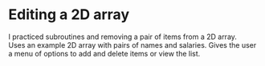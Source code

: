 # Editing a 2D array
I practiced subroutines and removing a pair of items from a 2D array.<br/>
Uses an example 2D array with pairs of names and salaries. Gives the user a menu of options to add and delete items or view the list.
